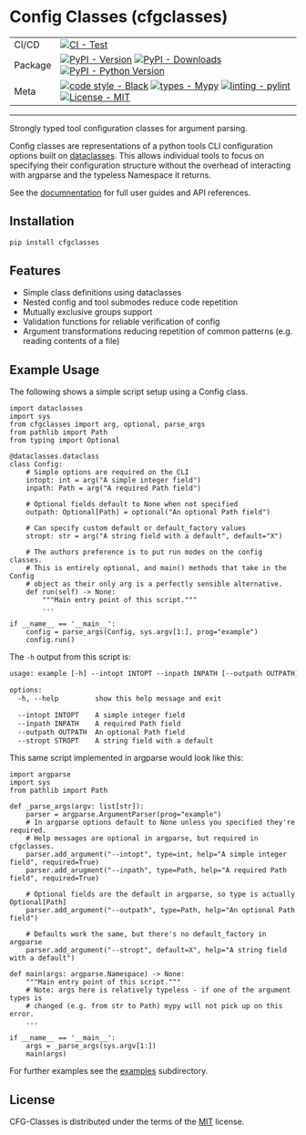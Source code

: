# Config Classes (cfgclasses)

| | |
| --- | --- |
| CI/CD | [![CI - Test](https://github.com/ollij93/cfgclasses/actions/workflows/python.yml/badge.svg)](https://github.com/ollij93/cfgclasses/actions/workflows/python.yml) |
| Package | [![PyPI - Version](https://img.shields.io/pypi/v/cfgclasses.svg?logo=pypi&label=PyPI&logoColor=gold)](https://pypi.org/project/cfgclasses/) [![PyPI - Downloads](https://img.shields.io/pypi/dm/cfgclasses.svg?color=blue&label=Downloads&logo=pypi&logoColor=gold)](https://pypi.org/project/cfgclasses/) [![PyPI - Python Version](https://img.shields.io/pypi/pyversions/cfgclasses.svg?logo=python&label=Python&logoColor=gold)](https://pypi.org/project/cfgclasses/) |
| Meta | [![code style - Black](https://img.shields.io/badge/code%20style-black-000000.svg)](https://github.com/psf/black) [![types - Mypy](https://img.shields.io/badge/types-Mypy-blue.svg)](https://github.com/python/mypy) [![linting - pylint](https://img.shields.io/badge/lint-pylint-blue.svg)](https://github.com/pylint-dev/pylint) [![License - MIT](https://img.shields.io/badge/license-MIT-9400d3.svg)](https://spdx.org/licenses/) |

-----

Strongly typed tool configuration classes for argument parsing.

Config classes are representations of a python tools CLI configuration options built on [dataclasses](https://docs.python.org/3/library/dataclasses.html). This allows individual tools to focus on specifying their configuration structure without the overhead of interacting with argparse and the typeless Namespace it returns.

See the [documnentation](https://ollij93.github.io/cfgclasses/) for full user guides and API references.

## Installation

```sh
pip install cfgclasses
```

## Features

* Simple class definitions using dataclasses
* Nested config and tool submodes reduce code repetition
* Mutually exclusive groups support
* Validation functions for reliable verification of config
* Argument transformations reducing repetition of common patterns (e.g. reading contents of a file)

## Example Usage

The following shows a simple script setup using a Config class.

```python3
import dataclasses
import sys
from cfgclasses import arg, optional, parse_args
from pathlib import Path
from typing import Optional

@dataclasses.dataclass
class Config:
    # Simple options are required on the CLI
    intopt: int = arg("A simple integer field")
    inpath: Path = arg("A required Path field")

    # Optional fields default to None when not specified
    outpath: Optional[Path] = optional("An optional Path field")

    # Can specify custom default or default_factory values
    stropt: str = arg("A string field with a default", default="X")

    # The authors preference is to put run modes on the config classes.
    # This is entirely optional, and main() methods that take in the Config
    # object as their only arg is a perfectly sensible alternative.
    def run(self) -> None:
        """Main entry point of this script."""
        ...

if __name__ == '__main__':
    config = parse_args(Config, sys.argv[1:], prog="example")
    config.run()
```

The `-h` output from this script is:

```txt
usage: example [-h] --intopt INTOPT --inpath INPATH [--outpath OUTPATH] [--stropt STROPT]

options:
  -h, --help         show this help message and exit

  --intopt INTOPT    A simple integer field
  --inpath INPATH    A required Path field
  --outpath OUTPATH  An optional Path field
  --stropt STROPT    A string field with a default
```

This same script implemented in argparse would look like this:

```python3
import argparse
import sys
from pathlib import Path

def _parse_args(argv: list[str]):
    parser = argparse.ArgumentParser(prog="example")
    # In argparse options default to None unless you specified they're required.
    # Help messages are optional in argparse, but required in cfgclasses.
    parser.add_argument("--intopt", type=int, help="A simple integer field", required=True)
    parser.add_arugment("--inpath", type=Path, help="A required Path field", required=True)

    # Optional fields are the default in argparse, so type is actually Optional[Path]
    parser.add_argument("--outpath", type=Path, help="An optional Path field")

    # Defaults work the same, but there's no default_factory in argparse
    parser.add_argument("--stropt", default=X", help="A string field with a default")

def main(args: argparse.Namespace) -> None:
    """Main entry point of this script."""
    # Note: args here is relatively typeless - if one of the argument types is
    # changed (e.g. from str to Path) mypy will not pick up on this error.
    ...

if __name__ == '__main__':
    args = _parse_args(sys.argv[1:])
    main(args)

```

For further examples see the [examples](examples) subdirectory.

## License

CFG-Classes is distributed under the terms of the [MIT](LICENSE) license.
